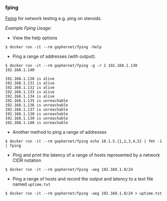 ### fping

[Fping](http://fping.org/fping.1.html) for network testing e.g. ping on steroids.

*Example Fping Usage:*

* View the help options

```
$ docker run -it --rm gophernet/fping -help
```

* Ping a range of addresses (with output):

```
$ docker run -it --rm gophernet/fping -g -r 1 192.168.1.130 192.168.1.140

192.168.1.130 is alive
192.168.1.131 is alive
192.168.1.132 is alive
192.168.1.133 is alive
192.168.1.134 is alive
192.168.1.135 is unreachable
192.168.1.136 is unreachable
192.168.1.137 is unreachable
192.168.1.138 is unreachable
192.168.1.139 is unreachable
192.168.1.140 is unreachable
```

* Another method to ping a range of addresses

```
$ docker run -it --rm gophernet/fping echo 10.1.5.{1,2,3,4,5} | fmt -1 | fping
```

* Ping and print the latency of a range of hosts represented by a network CIDR notation

```
$ docker run -it --rm gophernet/fping -aeg 192.168.1.0/24
```

* Ping a range of hosts and record the output and latency to a text file named `uptime.txt`

```
$ docker run -it --rm gophernet/fping -aeg 192.168.1.0/24 > uptime.txt
```
